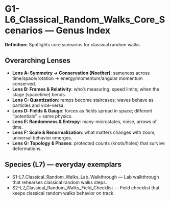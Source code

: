 # G1-L6_Classical_Random_Walks_Core_Scenarios — Genus Index
**Definition:** Spotlights core scenarios for classical random walks.

## Overarching Lenses

- **Lens A: Symmetry -> Conservation (Noether)**: sameness across time/space/rotation → energy/momentum/angular momentum conserved.
- **Lens B: Frames & Relativity**: who’s measuring; speed limits; when the stage (spacetime) bends.
- **Lens C: Quantization**: ramps become staircases; waves behave as particles and vice-versa.
- **Lens D: Fields & Gauge**: forces as fields spread in space; different “potentials” = same physics.
- **Lens E: Randomness & Entropy**: many-microstates, noise, arrows of time.
- **Lens F: Scale & Renormalization**: what matters changes with zoom; universal behavior emerges.
- **Lens G: Topology & Phases**: protected counts (knots/holes) that survive deformations.

## Species (L7) — everyday exemplars

- S1-L7_Classical_Random_Walks_Lab_Walkthrough — Lab walkthrough that rehearses classical random walks steps.
- S2-L7_Classical_Random_Walks_Field_Checklist — Field checklist that keeps classical random walks behavior on track.
